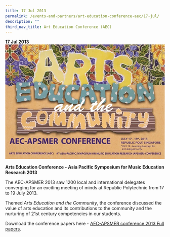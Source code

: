 ```yaml
---
title: 17 Jul 2013
permalink: /events-and-partners/art-education-conference-aec/17-jul/
description: ""
third_nav_title: Art Education Conference (AEC)
---
```

**17 Jul 2013**
![flyer_21apr](/images/flyer_21apr.jpg)


**Arts Education Conference - Asia Pacific Symposium for Music Education Research 2013**

The AEC-APSMER 2013 saw 1200 local and international delegates converging for an exciting meeting of minds at Republic Polytechnic from 17 to 19 July 2013.   
  
Themed _Arts Education and the Community_, the conference discussed the value of arts education and its contributions to the community and the nurturing of 21st century competencies in our students.   
  
Download the conference papers here - [AEC-APSMER conference 2013 Full papers](https://academyofsingaporeteachers.moe.edu.sg/docs/librariesprovider4/default-document-library/aec-apsmer-conference-2013-full-papers.zip?sfvrsn=d6895d59_2 "AEC-APSMER conference 2013 Full papers").